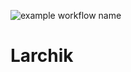![example workflow name](https://github.com/infernalred/Larchik/workflows/larchik_workflow/badge.svg)

# Larchik
 
